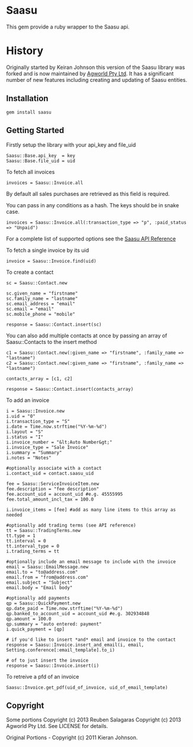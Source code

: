 # Saasu

This gem provide a ruby wrapper to the Saasu api. 

# History 

Originally started by Keiran Johnson this version of the Saasu library was forked and is now maintained by 
[Agworld Pty Ltd](http://www.agworld.co). It has a significant number of new features including creating
and updating of Saasu entities. 

## Installation

    gem install saasu
    
## Getting Started

Firstly setup the library with your api\_key and file\_uid

    Saasu::Base.api_key  = key
    Saasu::Base.file_uid = uid

To fetch all invoices

    invoices = Saasu::Invoice.all
    
By default all sales purchases are retrieved as this field is required.

You can pass in any conditions as a hash. The keys should be in snake case.

    invoices = Saasu::Invoice.all(:transaction_type => "p", :paid_status => "Unpaid")
    
For a complete list of supported options see the [Saasu API Reference](http://help.saasu.com/api/http-get/)
    
To fetch a single invoice by its uid

    invoice = Saasu::Invoice.find(uid)

To create a contact

    sc = Saasu::Contact.new
    
    sc.given_name = "firstname"
    sc.family_name = "lastname"
    sc.email_address = "email"
    sc.email = "email"
    sc.mobile_phone = "mobile"

    response = Saasu::Contact.insert(sc)

You can also add multiple contacts at once by passing an array of Saasu::Contacts to the insert method

    c1 = Saasu::Contact.new(:given_name => "firstname", :family_name => "lastname")
    c2 = Saasu::Contact.new(:given_name => "firstname", :family_name => "lastname")
    
    contacts_array = [c1, c2]
    
    response = Saasu::Contact.insert(contacts_array)

To add an invoice

    i = Saasu::Invoice.new
    i.uid = "0"
    i.transaction_type = "S"
    i.date = Time.now.strftime("%Y-%m-%d")
    i.layout = "S"
    i.status = "I"
    i.invoice_number = "&lt;Auto Number&gt;"
    i.invoice_type = "Sale Invoice"
    i.summary = "Summary"
    i.notes = "Notes"
    
    #optionally associate with a contact
    i.contact_uid = contact.saasu_uid

    fee = Saasu::ServiceInvoiceItem.new
    fee.description = "fee description"
    fee.account_uid = account_uid #e.g. 45555995
    fee.total_amount_incl_tax = 100.0

    i.invoice_items = [fee] #add as many line items to this array as needed

    #optionally add trading terms (see API reference)
    tt = Saasu::TradingTerms.new
    tt.type = 1
    tt.interval = 0
    tt.interval_type = 0
    i.trading_terms = tt

    #optionally include an email message to include with the invoice
    email = Saasu::EmailMessage.new
    email.to = "to@address.com"
    email.from = "from@address.com"
    email.subject = "Subject"
    email.body = "Email body"
    
    #optionally add payments
    qp = Saasu::QuickPayment.new
    qp.date_paid = Time.now.strftime("%Y-%m-%d")
    qp.banked_to_account_uid = account_uid #e.g. 302934848
    qp.amount = 100.0
    qp.summary = "auto entered: payment"
    i.quick_payment = [qp]

    # if you'd like to insert *and* email and invoice to the contact 
    response = Saasu::Invoice.insert_and_email(i, email, Setting.conference[:email_template].to_i)
    
    # of to just insert the invoice
    response = Saasu::Invoice.insert(i)

To retreive a pfd of an invoice

    Saasu::Invoice.get_pdf(uid_of_invoice, uid_of_email_template)
    
## Copyright

Some portions Copyright (c) 2013 Reuben Salagaras
Copyright (c) 2013 Agworld Pty Ltd. See LICENSE for details.

Original Portions - Copyright (c) 2011 Kieran Johnson.
